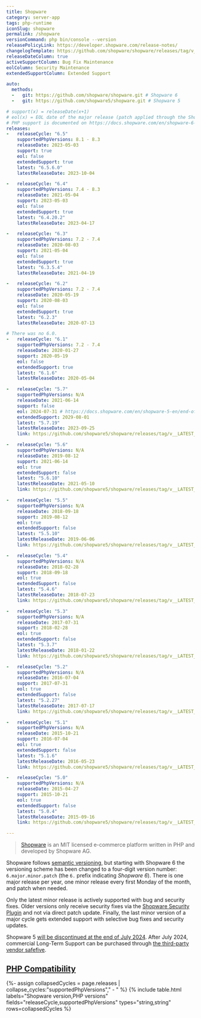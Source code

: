 ```yaml
---
title: Shopware
category: server-app
tags: php-runtime
iconSlug: shopware
permalink: /shopware
versionCommand: php bin/console --version
releasePolicyLink: https://developer.shopware.com/release-notes/
changelogTemplate: https://github.com/shopware/shopware/releases/tag/v__LATEST__
releaseDateColumn: true
activeSupportColumn: Bug Fix Maintenance
eolColumn: Security Maintenance
extendedSupportColumn: Extended Support

auto:
  methods:
  -   git: https://github.com/shopware/shopware.git # Shopware 6
  -   git: https://github.com/shopware5/shopware.git # Shopware 5

# support(x) = releaseDate(x+1)
# eol(x) = EOL date of the major release (patch applied through the Shopware Security Plugin).
# PHP support is documented on https://docs.shopware.com/en/shopware-6-en/first-steps/system-requirements.
releases:
-   releaseCycle: "6.5"
    supportedPhpVersions: 8.1 - 8.3
    releaseDate: 2023-05-03
    support: true
    eol: false
    extendedSupport: true
    latest: "6.5.6.0"
    latestReleaseDate: 2023-10-04

-   releaseCycle: "6.4"
    supportedPhpVersions: 7.4 - 8.3
    releaseDate: 2021-05-04
    support: 2023-05-03
    eol: false
    extendedSupport: true
    latest: "6.4.20.2"
    latestReleaseDate: 2023-04-17

-   releaseCycle: "6.3"
    supportedPhpVersions: 7.2 - 7.4
    releaseDate: 2020-08-03
    support: 2021-05-04
    eol: false
    extendedSupport: true
    latest: "6.3.5.4"
    latestReleaseDate: 2021-04-19

-   releaseCycle: "6.2"
    supportedPhpVersions: 7.2 - 7.4
    releaseDate: 2020-05-19
    support: 2020-08-03
    eol: false
    extendedSupport: true
    latest: "6.2.3"
    latestReleaseDate: 2020-07-13

# There was no 6.0.
-   releaseCycle: "6.1"
    supportedPhpVersions: 7.2 - 7.4
    releaseDate: 2020-01-27
    support: 2020-05-19
    eol: false
    extendedSupport: true
    latest: "6.1.6"
    latestReleaseDate: 2020-05-04

-   releaseCycle: "5.7"
    supportedPhpVersions: N/A
    releaseDate: 2021-06-14
    support: false
    eol: 2024-07-31 # https://docs.shopware.com/en/shopware-5-en/end-of-life/shopware-5-end-of-life
    extendedSupport: 2029-08-01
    latest: "5.7.19"
    latestReleaseDate: 2023-09-25
    link: https://github.com/shopware5/shopware/releases/tag/v__LATEST__

-   releaseCycle: "5.6"
    supportedPhpVersions: N/A
    releaseDate: 2019-08-12
    support: 2021-06-14
    eol: true
    extendedSupport: false
    latest: "5.6.10"
    latestReleaseDate: 2021-05-10
    link: https://github.com/shopware5/shopware/releases/tag/v__LATEST__

-   releaseCycle: "5.5"
    supportedPhpVersions: N/A
    releaseDate: 2018-09-18
    support: 2019-08-12
    eol: true
    extendedSupport: false
    latest: "5.5.10"
    latestReleaseDate: 2019-06-06
    link: https://github.com/shopware5/shopware/releases/tag/v__LATEST__

-   releaseCycle: "5.4"
    supportedPhpVersions: N/A
    releaseDate: 2018-02-28
    support: 2018-09-18
    eol: true
    extendedSupport: false
    latest: "5.4.6"
    latestReleaseDate: 2018-07-23
    link: https://github.com/shopware5/shopware/releases/tag/v__LATEST__

-   releaseCycle: "5.3"
    supportedPhpVersions: N/A
    releaseDate: 2017-07-31
    support: 2018-02-28
    eol: true
    extendedSupport: false
    latest: "5.3.7"
    latestReleaseDate: 2018-01-22
    link: https://github.com/shopware5/shopware/releases/tag/v__LATEST__

-   releaseCycle: "5.2"
    supportedPhpVersions: N/A
    releaseDate: 2016-07-04
    support: 2017-07-31
    eol: true
    extendedSupport: false
    latest: "5.2.27"
    latestReleaseDate: 2017-07-17
    link: https://github.com/shopware5/shopware/releases/tag/v__LATEST__

-   releaseCycle: "5.1"
    supportedPhpVersions: N/A
    releaseDate: 2015-10-21
    support: 2016-07-04
    eol: true
    extendedSupport: false
    latest: "5.1.6"
    latestReleaseDate: 2016-05-23
    link: https://github.com/shopware5/shopware/releases/tag/v__LATEST__

-   releaseCycle: "5.0"
    supportedPhpVersions: N/A
    releaseDate: 2015-04-27
    support: 2015-10-21
    eol: true
    extendedSupport: false
    latest: "5.0.4"
    latestReleaseDate: 2015-09-16
    link: https://github.com/shopware5/shopware/releases/tag/v__LATEST__

---
```


> [Shopware](https://shopware.com) is an MIT licensed e-commerce platform written in PHP and
> developed by Shopware AG.

Shopware follows [semantic versioning](https://developer.shopware.com/release-notes/#types-of-releases),
but starting with Shopware 6 the versioning scheme has been changed to a four-digit version number:
`6.major.minor.patch` (the `6.` prefix indicating _Shopware 6_). There is one major release per year,
one minor release every first Monday of the month, and patch when needed.

Only the latest minor release is actively supported with bug and security fixes. Older versions
only receive security fixes via the [Shopware Security Plugin](https://store.shopware.com/en/swag575294366635f/shopware-security-plugin.html)
and not via direct patch update. Finally, the last minor version of a major cycle gets extended
support with selective bug fixes and security updates.

Shopware 5 [will be discontinued at the end of July 2024](https://docs.shopware.com/en/shopware-5-en/end-of-life/shopware-5-end-of-life).
After July 2024, commercial Long-Term Support can be purchased through [the third-party vendor
safefive](https://safefive.de/en/why-safefive/).

## [PHP Compatibility](https://docs.shopware.com/en/shopware-6-en/first-steps/system-requirements)

{%- assign collapsedCycles = page.releases | collapse_cycles:"supportedPhpVersions"," - " %}
{% include table.html
labels="Shopware version,PHP versions"
fields="releaseCycle,supportedPhpVersions"
types="string,string"
rows=collapsedCycles %}
